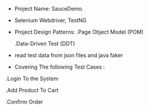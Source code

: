 * Project Name: SauceDemo.

* Selenium Webdriver, TestNG 

* Project Design Patterns: 
  .Page Object Model (POM)

  .Data-Driven Test (DDT)

* read test data from  json files and java faker

* Covering The following Test Cases :

 .Login To the System

 .Add Product To Cart

 .Confirm Order
